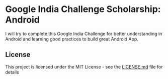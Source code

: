 # Google India Challenge Scholarship: Android

I will try to complete this Google India Challenge for better understanding in Android and learning good practices to build great Android App.

## License

This project is licensed under the MIT License - see the [LICENSE.md](LICENSE) file for details
